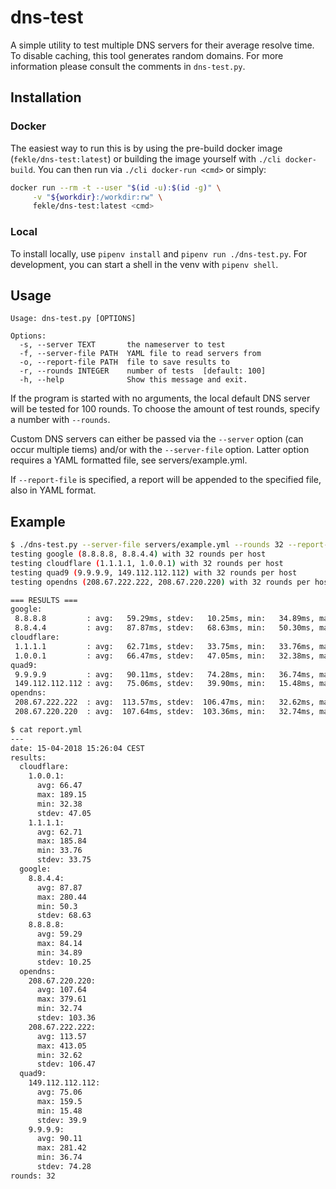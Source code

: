 # dns-test

A simple utility to test multiple DNS servers for their average resolve time.
To disable caching, this tool generates random domains. For more information please consult the comments in `dns-test.py`.

## Installation

### Docker
The easiest way to run this is by using the pre-build docker image (`fekle/dns-test:latest`) or building the 
image yourself with `./cli docker-build`. You can then run via `./cli docker-run <cmd>` or simply:
```bash
docker run --rm -t --user "$(id -u):$(id -g)" \
     -v "${workdir}:/workdir:rw" \
     fekle/dns-test:latest <cmd>
```
### Local
To install locally, use `pipenv install` and `pipenv run ./dns-test.py`.
For development, you can start a shell in the venv with `pipenv shell`.

## Usage
```
Usage: dns-test.py [OPTIONS]

Options:
  -s, --server TEXT       the nameserver to test
  -f, --server-file PATH  YAML file to read servers from
  -o, --report-file PATH  file to save results to
  -r, --rounds INTEGER    number of tests  [default: 100]
  -h, --help              Show this message and exit.
```

If the program is started with no arguments, the local default DNS server will be tested for 100 rounds.
To choose the amount of test rounds, specify a number with `--rounds`.

Custom DNS servers can either be passed via the `--server` option (can occur multiple tiems) and/or with
the `--server-file` option. Latter option requires a YAML formatted file, see servers/example.yml.

If `--report-file` is specified, a report will be appended to the specified file, also in YAML format.


## Example
```bash
$ ./dns-test.py --server-file servers/example.yml --rounds 32 --report-file report.yml
testing google (8.8.8.8, 8.8.4.4) with 32 rounds per host
testing cloudflare (1.1.1.1, 1.0.0.1) with 32 rounds per host
testing quad9 (9.9.9.9, 149.112.112.112) with 32 rounds per host
testing opendns (208.67.222.222, 208.67.220.220) with 32 rounds per host

=== RESULTS ===
google:
 8.8.8.8         : avg:   59.29ms, stdev:   10.25ms, min:   34.89ms, max:   84.14ms
 8.8.4.4         : avg:   87.87ms, stdev:   68.63ms, min:   50.30ms, max:  280.44ms
cloudflare:
 1.1.1.1         : avg:   62.71ms, stdev:   33.75ms, min:   33.76ms, max:  185.84ms
 1.0.0.1         : avg:   66.47ms, stdev:   47.05ms, min:   32.38ms, max:  189.15ms
quad9:
 9.9.9.9         : avg:   90.11ms, stdev:   74.28ms, min:   36.74ms, max:  281.42ms
 149.112.112.112 : avg:   75.06ms, stdev:   39.90ms, min:   15.48ms, max:  159.50ms
opendns:
 208.67.222.222  : avg:  113.57ms, stdev:  106.47ms, min:   32.62ms, max:  413.05ms
 208.67.220.220  : avg:  107.64ms, stdev:  103.36ms, min:   32.74ms, max:  379.61ms

$ cat report.yml
---
date: 15-04-2018 15:26:04 CEST
results:
  cloudflare:
    1.0.0.1:
      avg: 66.47
      max: 189.15
      min: 32.38
      stdev: 47.05
    1.1.1.1:
      avg: 62.71
      max: 185.84
      min: 33.76
      stdev: 33.75
  google:
    8.8.4.4:
      avg: 87.87
      max: 280.44
      min: 50.3
      stdev: 68.63
    8.8.8.8:
      avg: 59.29
      max: 84.14
      min: 34.89
      stdev: 10.25
  opendns:
    208.67.220.220:
      avg: 107.64
      max: 379.61
      min: 32.74
      stdev: 103.36
    208.67.222.222:
      avg: 113.57
      max: 413.05
      min: 32.62
      stdev: 106.47
  quad9:
    149.112.112.112:
      avg: 75.06
      max: 159.5
      min: 15.48
      stdev: 39.9
    9.9.9.9:
      avg: 90.11
      max: 281.42
      min: 36.74
      stdev: 74.28
rounds: 32
```